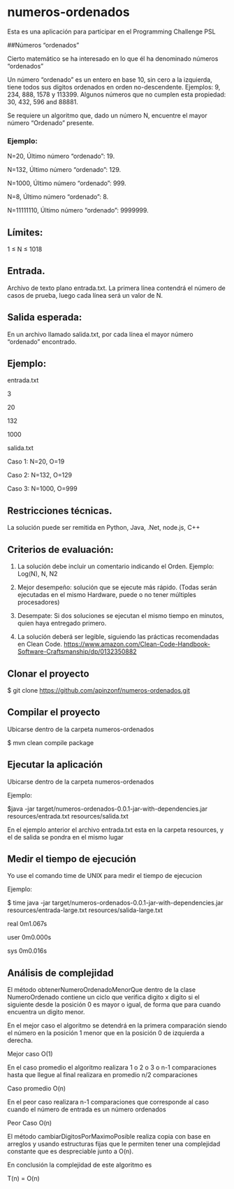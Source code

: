 # numeros-ordenados

Esta es una aplicación para participar en el Programming Challenge PSL

##Números “ordenados”

Cierto matemático se ha interesado en lo que él ha denominado números “ordenados”

Un número “ordenado” es un entero en base 10, sin cero a la izquierda, tiene todos sus dígitos ordenados en orden no-descendente. Ejemplos: 9, 234, 888, 1578  y 113399. Algunos números que no cumplen esta propiedad: 30, 432, 596 and 88881.

Se requiere un algoritmo que, dado un número N, encuentre el mayor número “Ordenado” presente.

### Ejemplo: 

N=20, Último número “ordenado”: 19.

N=132, Último número “ordenado”: 129.

N=1000, Último número “ordenado”: 999.

N=8, Último número “ordenado”: 8.

N=11111110, Último número “ordenado”: 9999999.

## Límites:

1 ≤ N ≤ 1018

## Entrada.

Archivo de texto plano entrada.txt. La primera línea contendrá el número de casos de prueba, luego cada línea será un valor de N.

## Salida esperada:

En un archivo llamado salida.txt, por cada línea el mayor número “ordenado” encontrado.

## Ejemplo: 

entrada.txt

3

20

132

1000

salida.txt

Caso 1: N=20, O=19

Caso 2: N=132, O=129

Caso 3: N=1000, O=999

## Restricciones técnicas.

La solución puede ser remitida en Python, Java, .Net,  node.js, C++

## Criterios de evaluación:

1. La solución debe incluir un comentario indicando el Orden. Ejemplo: Log(N), N, N2

2. Mejor desempeño: solución que se ejecute más rápido. (Todas serán ejecutadas en el mismo Hardware, puede o no tener múltiples procesadores)

3. Desempate: Si dos soluciones se ejecutan el mismo tiempo en minutos, quien haya entregado primero.

4. La solución deberá ser legible, siguiendo las prácticas recomendadas en Clean Code. https://www.amazon.com/Clean-Code-Handbook-Software-Craftsmanship/dp/0132350882 

## Clonar el proyecto 

$ git clone https://github.com/apinzonf/numeros-ordenados.git

## Compilar el proyecto

Ubicarse dentro de la carpeta numeros-ordenados

$ mvn clean compile package


## Ejecutar la aplicación

Ubicarse dentro de la carpeta numeros-ordenados

Ejemplo:

$java -jar target/numeros-ordenados-0.0.1-jar-with-dependencies.jar resources/entrada.txt resources/salida.txt

En el ejemplo anterior el archivo entrada.txt esta en la carpeta resources, y el de salida se pondra en el mismo lugar

## Medir el tiempo de ejecución

Yo use el comando time de UNIX para medir el tiempo de ejecucion

Ejemplo: 

$ time java -jar target/numeros-ordenados-0.0.1-jar-with-dependencies.jar resources/entrada-large.txt resources/salida-large.txt

real    0m1.067s

user    0m0.000s

sys     0m0.016s



## Análisis de complejidad 
El método obtenerNumeroOrdenadoMenorQue dentro de la clase NumeroOrdenado contiene un ciclo que verifica digito x digito si el siguiente desde la posición 0 es mayor o igual, de forma que para cuando encuentra un digito menor.

En el mejor caso el algoritmo se detendrá en la primera comparación siendo el número en la posición 1 menor que en la posición 0 de izquierda a derecha.

Mejor caso O(1)

En el caso promedio el algoritmo realizara 1 o 2 o 3 o n-1 comparaciones hasta que llegue al final realizara en promedio n/2 comparaciones

Caso promedio O(n)

En el peor caso realizara n-1 comparaciones que corresponde al caso cuando el número de entrada es un número ordenados

Peor Caso O(n)

El método cambiarDigitosPorMaximoPosible realiza copia con base en arreglos y usando estructuras fijas que le permiten tener una complejidad constante que es despreciable junto a O(n).

En conclusión la complejidad de este algoritmo es 

T(n) = O(n)